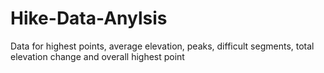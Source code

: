 # Hike-Data-Anylsis
Data for highest points, average elevation, peaks, difficult segments, total elevation change and overall highest point
